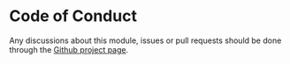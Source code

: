 # Code of Conduct

Any discussions about this module, issues or pull requests should be done through the
[Github project page](https://github.com/axllent/silverstripe-trailing-slash).
